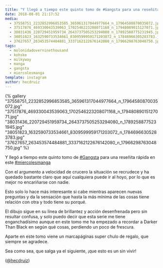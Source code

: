 ```yaml
---
title: "Y llegó a tiempo este quinto tomo de #Gangsta para una reseñita rápida en este #miercolesmanga"
date: 2018-08-01 21:17:52
media: 
  - 37558751_2232852996853585_365961317044977664_n_17964580870035072.jpg
  - 37517876_469330043539063_1702546223208071168_n_17948089015127071.jpg
  - 38031436_220729451959734_2643737505253294080_n_17892588775231945.jpg
  - 38051823_1632590733534661_8309599959171203072_n_17846966305283783.jpg
  - 37627657_263453574484881_3337162122676142080_n_17966298763048750.jpg
tags: 
  - molonidadoverninethousand
  - kohske
  - milkyway
  - manga
  - gangsta
  - miercolesmanga
template: instagram
author: hecdruiz
---
```


{% gallery "37558751_2232852996853585_365961317044977664_n_17964580870035072.jpg" "37517876_469330043539063_1702546223208071168_n_17948089015127071.jpg" "38031436_220729451959734_2643737505253294080_n_17892588775231945.jpg" "38051823_1632590733534661_8309599959171203072_n_17846966305283783.jpg" "37627657_263453574484881_3337162122676142080_n_17966298763048750.jpg" %}

Y llegó a tiempo este quinto tomo de [#Gangsta](/etiquetas/gangsta) para una reseñita rápida en este [#miercolesmanga](/etiquetas/miercolesmanga)

Con el argumento a velocidad de crucero la situación se recrudece y ha quedado bastante claro que aquí cualquiera puede ir al hoyo, por lo que es mejor no encariñarse con nadie.

Esto solo lo hace más interesante si cabe mientras aparecen nuevas preguntas y da la sensación que hasta la más mínima de las cosas tiene relación con otra y todo tiene su porqué.

El dibujo sigue en su línea de brillantez y acción desenfrenada pero sin resultar confusa, y solo puedo decir que esta serie me tiene enganchadísimo aunque en este tomo me ha empezado a recordar a Darker Than Black en según qué cosas, perdiendo un poco de frescura.

Aparte en este tomo viene un marcapáginas super chulo de regalo, que siempre se agradece.

Sea como sea, que salga ya el siguiente, ¡que esto es un sin vivir!

([@hecdruiz](https://instagram.com/hecdruiz))
